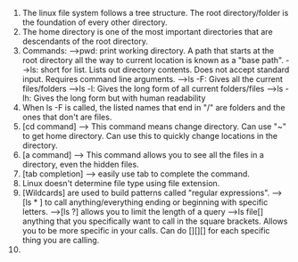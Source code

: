 1. The linux file system follows a tree structure. The root directory/folder is the foundation of every other directory. 
2. The home directory is one of the most important directories that are descendants of the root directory. 
3. Commands: 
	-->pwd: print working directory. A path that starts at the root directory all the way to current location is known as a "base path".
	-->ls: short for list. Lists out directory contents. Does not accept standard input. Requires command line arguments. 
		-->ls -F: Gives all the current files/folders
		-->ls -l: Gives the long form of all current folders/files
		-->ls -lh: Gives the long form but with human readability
4. When ls -F is called, the listed names that end in "/" are folders and the ones that don't are files. 
5. [cd command] --> This command means change directory. Can use "~" to get home directory. Can use this to quickly change locations in the directory. 
6. [a command] --> This command allows you to see all the files in a directory, even the hidden files. 
7. [tab completion] --> easily use tab to complete the command. 
8. Linux doesn't determine file type using file extension. 
9. [Wildcards] are used to build patterns called "regular expressions".
 	--> [ls * ] to call anything/everything ending or beginning with specific letters. 
	-->[ls ?] allows you to limit the length of a query
	-->ls file[] anything that you specifically want to call in the square brackets. Allows you to be more specific in your calls. Can do [][][] for each specific thing you are calling. 
10. 
	
